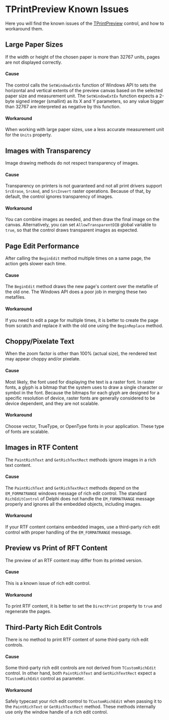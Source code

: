 TPrintPreview Known Issues
==========================

Here you will find the known issues of the [TPrintPreview](TPrintPreview.md) control, and how to workaround them.


Large Paper Sizes
-----------------
If the width or height of the chosen paper is more than 32767 units, pages are not displayed correctly.

#### Cause
The control calls the `SetWindowExtEx` function of Windows API to sets the horizontal and vertical extents of the preview canvas based on the selected paper size and measurement unit. The `SetWindowExtEx` function expects a 2-byte signed integer (smallint) as its X and Y parameters, so any value bigger than 32767 are interpreted as negative by this function.

#### Workaround
When working with large paper sizes, use a less accurate measurement unit for the `Units` property.


Images with Transparency
------------------------
Image drawing methods do not respect transparency of images.

#### Cause
Transparency on printers is not guaranteed and not all print drivers support `SrcErase`, `SrcAnd`, and `SrcInvert` raster operations. Because of that, by default, the control ignores transparency of images.

#### Workaround
You can combine images as needed, and then draw the final image on the canvas. Alternatively, you can set `AllowTransparentDIB` global variable to `true`, so that the control draws transparent images as expected.

Page Edit Performance
---------------------
After calling the `BeginEdit` method multiple times on a same page, the action gets slower each time.

#### Cause
The `BeginEdit` method draws the new page's content over the metafile of the old one. The Windows API does a poor job in merging these two metafiles.  

#### Workaround
If you need to edit a page for multiple times, it is better to create the page from scratch and replace it with the old one using the `BeginReplace` method.


Choppy/Pixelate Text
---------------------
When the zoom factor is other than 100% (actual size), the rendered text may appear choppy and/or pixelate.

#### Cause
Most likely, the font used for displaying the text is a raster font. In raster fonts, a glyph is a bitmap that the system uses to draw a single character or symbol in the font. Because the bitmaps for each glyph are designed for a specific resolution of device, raster fonts are generally considered to be device dependent, and they are not scalable.

#### Workaround
Choose vector, TrueType, or OpenType fonts in your application. These type of fonts are scalable.


Images in RTF Content
---------------------
The `PaintRichText` and `GetRichTextRect` methods ignore images in a rich text content. 

#### Cause
The `PaintRichText` and `GetRichTextRect` methods depend on the `EM_FORMATRANGE` windows message of rich edit control. The standard `RichEditControl` of Delphi does not handle the `EM_FORMATRANGE` message properly and ignores all the embedded objects, including images.

#### Workaround
If your RTF content contains embedded images, use a third-party rich edit control with proper handling of the `EM_FORMATRANGE` message.


Preview vs Print of RFT Content 
-------------------------------
The preview of an RTF content may differ from its printed version. 

#### Cause
This is a known issue of rich edit control. 

#### Workaround
To print RTF content, it is better to set the `DirectPrint` property to `true` and regenerate the pages.


Third-Party Rich Edit Controls
------------------------------
There is no method to print RTF content of some third-party rich edit controls.

#### Cause
Some third-party rich edit controls are not derived from `TCustomRichEdit` control. In other hand, both `PaintRichText` and `GetRichTextRect` expect a `TCustomRichEdit` control as parameter.

#### Workaround
Safely typecast your rich edit control to `TCustomRichEdit` when passing it to the `PaintRichText` or `GetRichTextRect` method. These methods internally use only the window handle of a rich edit control.
